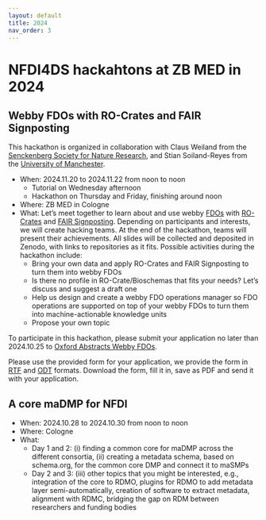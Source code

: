 ```yaml
---
layout: default
title: 2024
nav_order: 3
---
```


# NFDI4DS hackahtons at ZB MED in 2024

## Webby FDOs with RO-Crates and FAIR Signposting

This hackathon is organized in collaboration with Claus Weiland from the [Senckenberg Society for Nature Research](https://www.senckenberg.de/en/), and Stian Soiland-Reyes from the [University of Manchester](https://www.manchester.ac.uk/).

- When: 2024.11.20 to 2024.11.22 from noon to noon
  - Tutorial on Wednesday afternoon
  - Hackathon on Thursday and Friday, finishing around noon
- Where: ZB MED in Cologne
- What: Let’s meet together to learn about and use webby [FDOs](https://fairdo.org/) with [RO-Crates](https://www.researchobject.org/ro-crate/) and [FAIR Signposting](https://signposting.org/). Depending on participants and interests, we will create hacking teams. At the end of the hackathon, teams will present their achievements. All slides will be collected and deposited in Zenodo, with links to repositories as it fits. Possible activities during the hackathon include:
  - Bring your own data and apply RO-Crates and FAIR Signposting to turn them into webby FDOs
  - Is there no profile in RO-Crate/Bioschemas that fits your needs? Let’s discuss and suggest a draft one
  - Help us design and create a webby FDO operations manager so FDO operations are supported on top of your webby FDOs to turn them into machine-actionable knowledge units
  - Propose your own topic

To participate in this hackathon, please submit your application no later than 2024.10.25 to [Oxford Abstracts Webby FDOs](https://app.oxfordabstracts.com/stages/76676/submitter). 

Please use the provided form for your application, we provide the form in [RTF](../other_docs/2024.11.20-22WebbyFDOs-application.rtf) and [ODT](../other_docs/2024.11.20-22WebbyFDOs-application.odt) formats. Download the form, fill it in, save as PDF and send it with your application. 

## A core maDMP for NFDI
- When: 2024.10.28 to 2024.10.30 from noon to noon
- Where: Cologne
- What:  
  - Day 1 and 2: (i) finding a common core for maDMP across the different consortia, (ii) creating a metadata schema, based on schema.org, for the common core DMP and connect it to maSMPs
  - Day 2 and 3: (iii) other topics that you might be interested, e.g., integration of the core to RDMO, plugins for RDMO to add metadata layer semi-automatically, creation of software to extract metadata, alignment with RDMC, bridging the gap on RDM between researchers and funding bodies
